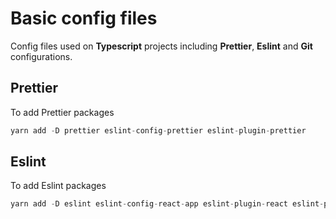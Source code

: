 # Basic config files

Config files used on **Typescript** projects including **Prettier**, **Eslint** and **Git** configurations.

## Prettier

To add Prettier packages

```js
yarn add -D prettier eslint-config-prettier eslint-plugin-prettier
```

## Eslint

To add Eslint packages

```js
yarn add -D eslint eslint-config-react-app eslint-plugin-react eslint-plugin-react-hooks eslint-plugin-import eslint-plugin-jsx-a11y @typescript-eslint/parser @typescript-eslint/eslint-plugin
```
